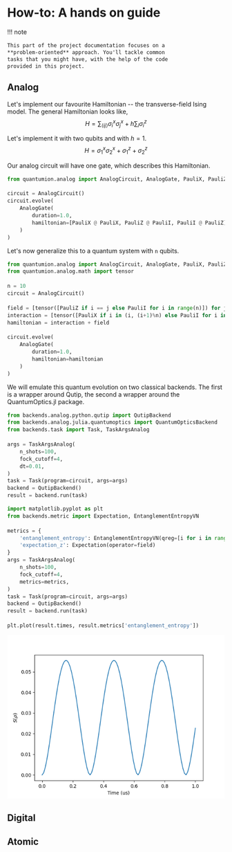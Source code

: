 # How-to: A hands on guide
!!! note

    This part of the project documentation focuses on a
    **problem-oriented** approach. You'll tackle common
    tasks that you might have, with the help of the code
    provided in this project.

## Analog
Let's implement our favourite Hamiltonian -- the transverse-field Ising model.
The general Hamiltonian looks like,
$$
H = \sum_{\langle ij \rangle} \sigma^x_i \sigma^x_j + h \sum_i \sigma^z_i
$$

Let's implement it with two qubits and with $h=1$.
$$
H = \sigma^x_1 \sigma^x_2 + \sigma^z_1 + \sigma^z_2
$$

Our analog circuit will have one gate, which describes this Hamiltonian.
``` py
from quantumion.analog import AnalogCircuit, AnalogGate, PauliX, PauliZ, PauliI

circuit = AnalogCircuit()
circuit.evolve(
    AnalogGate(
        duration=1.0, 
        hamiltonian=[PauliX @ PauliX, PauliZ @ PauliI, PauliI @ PauliZ],
    )
)    
```

Let's now generalize this to a quantum system with `n` qubits.
``` py
from quantumion.analog import AnalogCircuit, AnalogGate, PauliX, PauliZ, PauliI
from quantumion.analog.math import tensor

n = 10
circuit = AnalogCircuit()

field = [tensor([PauliZ if i == j else PauliI for i in range(n)]) for j in range(n)]
interaction = [tensor([PauliX if i in (i, (i+1)%n) else PauliI for i in range(n)])]
hamiltonian = interaction + field

circuit.evolve(
    AnalogGate(
        duration=1.0, 
        hamiltonian=hamiltonian
    )
)    
```
We will emulate this quantum evolution on two classical backends. 
The first is a wrapper around Qutip, the second a wrapper around the QuantumOptics.jl package.
```py
from backends.analog.python.qutip import QutipBackend
from backends.analog.julia.quantumoptics import QuantumOpticsBackend
from backends.task import Task, TaskArgsAnalog

args = TaskArgsAnalog(
    n_shots=100,
    fock_cutoff=4,
    dt=0.01,
)
task = Task(program=circuit, args=args)
backend = QutipBackend()
result = backend.run(task)
```

````py 
import matplotlib.pyplot as plt
from backends.metric import Expectation, EntanglementEntropyVN

metrics = {
    'entanglement_entropy': EntanglementEntropyVN(qreg=[i for i in range(n//2)]),
    'expectation_z': Expectation(operator=field)
}
args = TaskArgsAnalog(
    n_shots=100,
    fock_cutoff=4,
    metrics=metrics,
)
task = Task(program=circuit, args=args)
backend = QutipBackend()
result = backend.run(task)

plt.plot(result.times, result.metrics['entanglement_entropy'])

````

![Entropy of entanglement](img/plots/entropy_entanglement.png) 

## Digital


## Atomic
